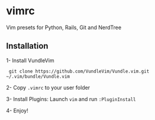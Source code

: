 # vimrc
Vim presets for Python, Rails, Git and NerdTree

## Installation

1- Install VundleVim

   ` git clone https://github.com/VundleVim/Vundle.vim.git ~/.vim/bundle/Vundle.vim`

2- Copy `.vimrc` to your user folder

3- Install Plugins: Launch `vim` and run `:PluginInstall`

4- Enjoy!
